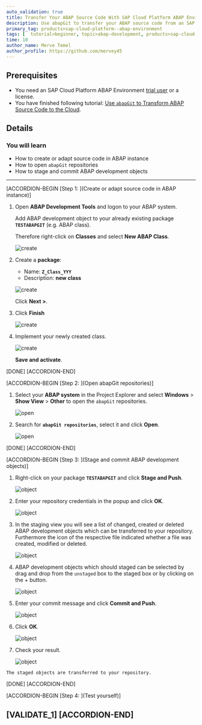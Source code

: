 ```yaml
---
auto_validation: true
title: Transfer Your ABAP Source Code With SAP Cloud Platform ABAP Environment via abapGit
description: Use abapGit to transfer your ABAP source code from an SAP Cloud Platform ABAP Environment instance back to your repository.
primary_tag: products>sap-cloud-platform--abap-environment
tags: [  tutorial>beginner, topic>abap-development, products>sap-cloud-platform]
time: 10
author_name: Merve Temel
author_profile: https://github.com/mervey45
---
```


## Prerequisites  
- You need an SAP Cloud Platform ABAP Environment [trial user](abap-environment-trial-onboarding) or a license.
- You have finished following tutorial:  [Use `abapGit` to Transform ABAP Source Code to the Cloud](abap-environment-abapgit).

## Details
### You will learn  
- How to create or adapt source code in ABAP instance
- How to open `abapGit` repositories
- How to stage and commit ABAP development objects

---
[ACCORDION-BEGIN [Step 1: ](Create or adapt source code in ABAP instance)]

  1.  Open **ABAP Development Tools** and logon to your ABAP system.

      Add ABAP development object to your already existing package **`TESTABAPGIT`** (e.g. ABAP class).

      Therefore right-click on **Classes** and select **New ABAP Class**.

      ![create](create.png)

  2. Create a **package**:
      - Name: **`Z_Class_YYY`**
      - Description: **new class**

      ![create](create2.png)

       Click **Next >**.

  3. Click **Finish**

      ![create](create3.png)

  4. Implement your newly created class.

      ![create](create4.png)

     **Save and activate**.


[DONE]
[ACCORDION-END]

[ACCORDION-BEGIN [Step 2: ](Open abapGit repositories)]

  1. Select your **ABAP system** in the Project Explorer and select **Windows** > **Show View** > **Other** to open the `abapGit` repositories.

      ![open](create5.png)

  2. Search for **`abapGit repositories`**, select it and click **Open**.

      ![open](create6.png)

[DONE]
[ACCORDION-END]

[ACCORDION-BEGIN [Step 3: ](Stage and commit ABAP development objects)]

  1. Right-click on your package **`TESTABAPGIT`** and click **Stage and Push**.

      ![object](object.png)

  2. Enter your repository credentials in the popup and click **OK**.

      ![object](object2.png)

  3. In the staging view you will see a list of changed, created or deleted ABAP development objects which can be transferred to your repository. Furthermore the icon of the respective file indicated whether a file was created, modified or deleted.

      ![object](object3.png)

  4. ABAP development objects which should staged can be selected by drag and drop from the `unstaged` box to the staged box or by clicking on the + button.

      ![object](object4.png)

  5. Enter your commit message and click **Commit and Push**.

      ![object](object6.png)

  6. Click **OK**.

      ![object](object8.png)

  7. Check your result.

      ![object](object9.png)

    The staged objects are transferred to your repository.

[DONE]
[ACCORDION-END]

[ACCORDION-BEGIN [Step 4: ](Test yourself)]

[VALIDATE_1]
[ACCORDION-END]
---

